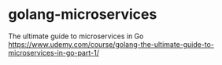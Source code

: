 # golang-microservices
The ultimate guide to microservices in Go
https://www.udemy.com/course/golang-the-ultimate-guide-to-microservices-in-go-part-1/
